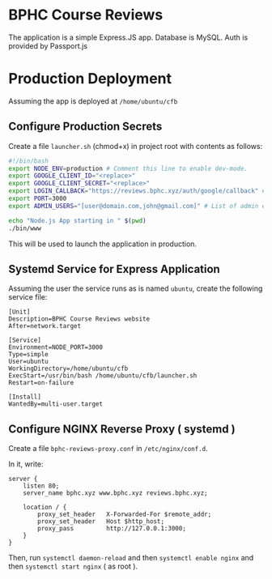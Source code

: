 # BPHC Course Reviews

The application is a simple Express.JS app. Database is MySQL. Auth is provided by Passport.js

# Production Deployment

Assuming the app is deployed at `/home/ubuntu/cfb`

## Configure Production Secrets

Create a file `launcher.sh` (chmod+x) in project root with contents as follows:

```sh
#!/bin/bash
export NODE_ENV=production # Comment this line to enable dev-mode.
export GOOGLE_CLIENT_ID="<replace>"
export GOOGLE_CLIENT_SECRET="<replace>"
export LOGIN_CALLBACK="https://reviews.bphc.xyz/auth/google/callback" # Replace with actual callback URL.
export PORT=3000
export ADMIN_USERS="[user@domain.com,john@gmail.com]" # List of admin emails, comma separated

echo "Node.js App starting in " $(pwd)
./bin/www
```

This will be used to launch the application in production.

## Systemd Service for Express Application

Assuming the user the service runs as is named `ubuntu`, create the following service file:

```
[Unit]
Description=BPHC Course Reviews website
After=network.target

[Service]
Environment=NODE_PORT=3000
Type=simple
User=ubuntu
WorkingDirectory=/home/ubuntu/cfb
ExecStart=/usr/bin/bash /home/ubuntu/cfb/launcher.sh
Restart=on-failure

[Install]
WantedBy=multi-user.target
```

## Configure NGINX Reverse Proxy ( systemd )

Create a file `bphc-reviews-proxy.conf` in `/etc/nginx/conf.d`.

In it, write:

```
server {
    listen 80;
    server_name bphc.xyz www.bphc.xyz reviews.bphc.xyz;

    location / {
        proxy_set_header   X-Forwarded-For $remote_addr;
        proxy_set_header   Host $http_host;
        proxy_pass         http://127.0.0.1:3000;
    }
}
```

Then, run `systemctl daemon-reload` and then `systemctl enable nginx` and then `systemctl start nginx` ( as root ).
